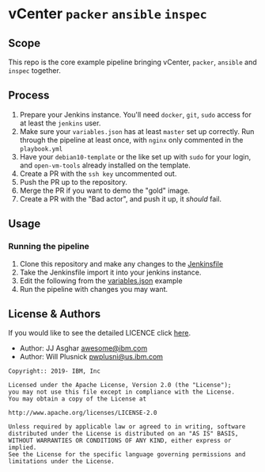 # vCenter `packer` `ansible` `inspec`

## Scope

This repo is the core example pipeline bringing vCenter, `packer`,
`ansible` and `inspec` together.

## Process

1) Prepare your Jenkins instance. You'll need `docker`, `git`, `sudo` access for at least the `jenkins` user.
2) Make sure your `variables.json` has at least `master` set up correctly. Run through the pipeline at least once, with `nginx` only commented in the `playbook.yml`
3) Have your `debian10-template` or the like set up with `sudo` for your login, and `open-vm-tools` already installed on the template.
4) Create a PR with the `ssh key` uncommented out.
5) Push the PR up to the repository.
6) Merge the PR if you want to demo the "gold" image.
7) Create a PR with the "Bad actor", and push it up, it _should_ fail.

## Usage

### Running the pipeline

1) Clone this repository and make any changes to the [Jenkinsfile](./Jenkinsfile)
2) Take the Jenkinsfile import it into your jenkins instance.
3) Edit the following from the [variables.json](./debian10/variables.json) example
4) Run the pipeline with changes you may want.

## License & Authors

If you would like to see the detailed LICENCE click [here](./LICENCE).

- Author: JJ Asghar <awesome@ibm.com>
- Author: Will Plusnick <pwplusni@us.ibm.com>

```text
Copyright:: 2019- IBM, Inc

Licensed under the Apache License, Version 2.0 (the "License");
you may not use this file except in compliance with the License.
You may obtain a copy of the License at

http://www.apache.org/licenses/LICENSE-2.0

Unless required by applicable law or agreed to in writing, software
distributed under the License is distributed on an "AS IS" BASIS,
WITHOUT WARRANTIES OR CONDITIONS OF ANY KIND, either express or implied.
See the License for the specific language governing permissions and
limitations under the License.
```

[builder_vsphere]: https://github.com/jetbrains-infra/packer-builder-vsphere
